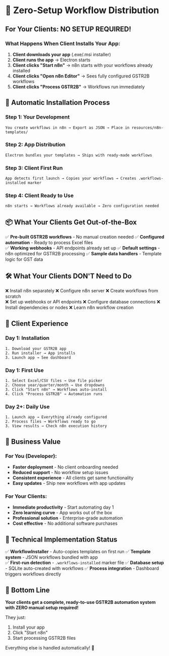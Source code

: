 # 🎯 Zero-Setup Workflow Distribution

## For Your Clients: **NO SETUP REQUIRED!**

### What Happens When Client Installs Your App:

1. **Client downloads your app** (.exe/.msi installer)
2. **Client runs the app** → Electron starts
3. **Client clicks "Start n8n"** → n8n starts with your workflows already installed
4. **Client clicks "Open n8n Editor"** → Sees fully configured GSTR2B workflows
5. **Client clicks "Process GSTR2B"** → Workflows run immediately

## 🔄 **Automatic Installation Process**

### Step 1: Your Development
```
You create workflows in n8n → Export as JSON → Place in resources/n8n-templates/
```

### Step 2: App Distribution  
```
Electron bundles your templates → Ships with ready-made workflows
```

### Step 3: Client First Run
```
App detects first launch → Copies your workflows → Creates .workflows-installed marker
```

### Step 4: Client Ready to Use
```
n8n starts → Workflows already available → Zero configuration needed
```

## 📦 **What Your Clients Get Out-of-the-Box**

✅ **Pre-built GSTR2B workflows** - No manual creation needed
✅ **Configured automation** - Ready to process Excel files  
✅ **Working webhooks** - API endpoints already set up
✅ **Default settings** - n8n optimized for GSTR2B processing
✅ **Sample data handlers** - Template logic for GST data

## 🛠️ **What Your Clients DON'T Need to Do**

❌ Install n8n separately
❌ Configure n8n server
❌ Create workflows from scratch  
❌ Set up webhooks or API endpoints
❌ Configure database connections
❌ Install dependencies or nodes
❌ Learn n8n workflow creation

## 🚀 **Client Experience**

### Day 1: Installation
```
1. Download your GSTR2B app
2. Run installer → App installs
3. Launch app → See dashboard
```

### Day 1: First Use  
```
1. Select Excel/CSV files → Use file picker
2. Choose year/quarter/month → Use dropdowns  
3. Click "Start n8n" → Workflows auto-install
4. Click "Process GSTR2B" → Automation runs
```

### Day 2+: Daily Use
```
1. Launch app → Everything already configured
2. Process files → Workflows ready to go
3. View results → Check n8n execution history
```

## 💼 **Business Value**

### For You (Developer):
- **Faster deployment** - No client onboarding needed
- **Reduced support** - No workflow setup issues  
- **Consistent experience** - All clients get same functionality
- **Easy updates** - Ship new workflows with app updates

### For Your Clients:
- **Immediate productivity** - Start automating day 1
- **Zero learning curve** - App works out of the box
- **Professional solution** - Enterprise-grade automation
- **Cost effective** - No additional software purchases

## 🔧 **Technical Implementation Status**

✅ **WorkflowInstaller** - Auto-copies templates on first run
✅ **Template system** - JSON workflows bundled with app  
✅ **First-run detection** - `.workflows-installed` marker file
✅ **Database setup** - SQLite auto-created with workflows
✅ **Process integration** - Dashboard triggers workflows directly

## 🎯 **Bottom Line**

**Your clients get a complete, ready-to-use GSTR2B automation system with ZERO manual setup required!**

They just:
1. Install your app
2. Click "Start n8n" 
3. Start processing GSTR2B files

Everything else is handled automatically! 🎉
